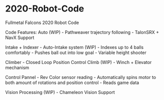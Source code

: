 # 2020-Robot-Code
Fullmetal Falcons 2020 Robot Code

Code Features:
  Auto (WIP)
    - Pathweaver trajectory following
    - TalonSRX + NavX Support
  
  Intake + Indexer
    - Auto-Intake system (WIP)
    - Indexes up to 4 balls comfortably
    - Pushes ball out into low goal
    - Variable height shooter
  
  Climber
    - Closed Loop Position Control Climb (WIP)
    - Winch + Elevator mechanism
  
  Control Pannel
    - Rev Color sensor reading
    - Automatically spins motor to both amount of rotations and position control
    - Reads game data
    
  Vision Processing (WIP)
    - Chameleon Vision Support
